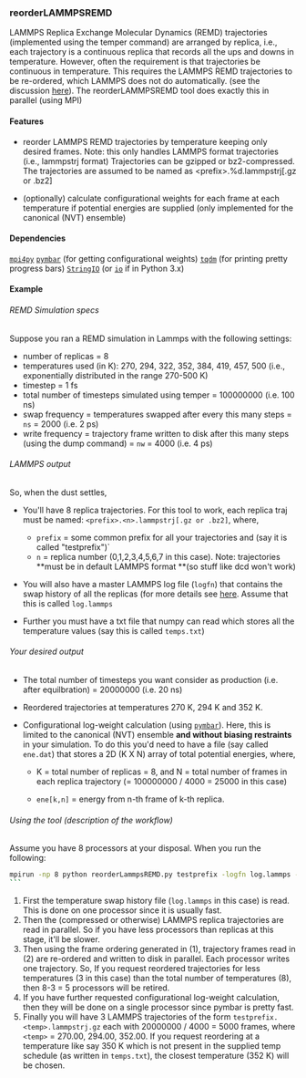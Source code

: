 ### reorderLAMMPSREMD 

LAMMPS Replica Exchange Molecular Dynamics (REMD) trajectories (implemented using the temper command) are arranged by replica, i.e., each trajectory is a continuous replica that records all the ups and downs in temperature. However, often the requirement is  that trajectories be continuous in temperature. This requires the LAMMPS REMD trajectories to be re-ordered, which LAMMPS does not do automatically. (see the discussion [here](https://lammps.sandia.gov/threads/msg60440.html)). The reorderLAMMPSREMD tool does exactly this in parallel (using MPI)

#### Features

- reorder LAMMPS REMD trajectories by temperature keeping only desired frames.
  Note: this only handles LAMMPS format trajectories (i.e., lammpstrj format)
  Trajectories can be gzipped or bz2-compressed. The trajectories are assumed to
  be named as \<prefix>\.%d.lammpstrj[.gz or .bz2]

- (optionally) calculate configurational weights for each frame at each
  temperature if potential energies are supplied (only implemented for the canonical (NVT) ensemble)

#### Dependencies

[`mpi4py`](https://mpi4py.readthedocs.io/en/stable/)
[`pymbar`](https://pymbar.readthedocs.io/en/master/) (for getting configurational weights)
[`tqdm`](https://github.com/tqdm/tqdm) (for printing pretty progress bars)
[`StringIO`](https://docs.python.org/2/library/stringio.html) (or [`io`](https://docs.python.org/3/library/io.html) if in Python 3.x)

#### Example

###### REMD Simulation specs 

Suppose you ran a REMD simulation in Lammps with the following settings:

- number of replicas = 8
- temperatures used (in K): 270, 294, 322, 352, 384, 419, 457, 500 (i.e., exponentially distributed in the range 270-500 K)
- timestep = 1 fs
- total number of timesteps simulated using temper = 100000000 (i.e. 100 ns)
- swap frequency = temperatures swapped after every this many steps = `ns` = 2000 (i.e. 2 ps)
- write frequency = trajectory frame written to disk after this many steps (using the dump command) = `nw` = 4000 (i.e. 4 ps)



###### LAMMPS output

So, when the dust settles,

- You'll have 8 replica trajectories. For this tool to work, each replica traj must be named: `<prefix>.<n>.lammpstrj[.gz or .bz2]`, where,
  - `prefix` = some common prefix for all your trajectories and (say it is called "testprefix")` 
  - `n` = replica number (0,1,2,3,4,5,6,7 in this case). Note: trajectories **must be in default LAMMPS format **(so stuff like dcd won't work)

- You will also have a master LAMMPS log file (`logfn`) that contains the swap history of all the replicas
  (for more details see [here](https://lammps.sandia.gov/doc/temper.html). Assume that this is called `log.lammps`

- Further you must have a txt file that numpy can read which stores all the temperature values (say this is called `temps.txt`)



######  Your desired output

- The total number of timesteps you want consider as production (i.e. after equilbration)  = 20000000 (i.e. 20 ns)

- Reordered trajectories at temperatures 270 K, 294 K and 352 K.

- Configurational log-weight calculation (using [`pymbar`](https://github.com/choderalab/pymbar)). Here, this is limited to the canonical (NVT) ensemble **and without biasing restraints** in your simulation. To do this you'd need to have a file (say called `ene.dat`) that stores a 2D  (K X N) array of total potential energies, where,

  - K = total number of replicas = 8, and N = total number of frames in each replica trajectory (= 100000000 / 4000 = 25000 in this case) 

  - `ene[k,n]` = energy from n-th frame of k-th replica.



###### Using the tool (description of the workflow)

Assume you have 8 processors at your disposal. When you run the following:

```bash
mpirun -np 8 python reorderLammpsREMD.py testprefix -logfn log.lammps -tfn temps.txt -ns 2000 -nw 4000 -np 20000000 -ot 280 290 350 -logw -e ene.dat -od ./output
​```
```

1. First the temperature swap history file (`log.lammps` in this case) is read. This is done on one processor since it is usually fast.
2. Then the (compressed or otherwise) LAMMPS replica trajectories are read in parallel. So if you have less processors than replicas at this stage, it'll be slower.
3. Then using the frame ordering generated in (1), trajectory frames read in (2) are re-ordered and written to disk in parallel. Each processor writes one trajectory. So, If you request reordered trajectories for less temperatures (3 in this case) than the total number of temperatures (8), then 8-3 = 5 processors will be retired.
4. If you have further requested configurational log-weight calculation, then they will be done on a single processor since pymbar is pretty fast.
5. Finally you will have 3 LAMMPS trajectories of the form ``testprefix.<temp>.lammpstrj.gz`` each with 20000000 / 4000 = 5000 frames,  where `<temp>` = 270.00, 294.00, 352.00. If you request reordering at a temperature like say 350 K which is not present in the supplied temp schedule (as written in `temps.txt`), the closest temperature (352 K) will be chosen.

